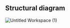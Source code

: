 ## Structural diagram

![Untitled Workspace (1)](https://user-images.githubusercontent.com/98951784/153712794-60160401-212f-42fa-8951-26f7eabd2452.jpg)
